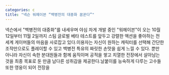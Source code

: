 ```yaml
---
categories: c
title: "넥슨 워헤이븐 “백병전의 대중화 꿈꾼다”"
---
```

넥슨에서 "백병전의 대중화"를 내세우며 야심 차게 개발 중인 "워헤이븐"이 오는 10월 12일부터 11월 2일까지 스팀 글로벌 베타 테스트를 앞두고 강렬한 액션을 좋아하는 전 세계 게이머들의 마음을 사로잡고 있다.이용자는 자신이 원하는 캐릭터를 선택해 간단한 조작만으로도 플레이할 수 있고 백병전 특유의 짜릿한 손맛을 쉽게 느낄 수 있다. 뿐만 아니라 자신이 속한 분대원들과 함께 움직이며 공적을 쌓고 치열한 전장에서 살아남는 것을 최종 목표로 둔 만큼 남다른 성취감을 제공한다.날붙이를 능숙하게 다루는 고수들 또한 영웅이 되어 전장을